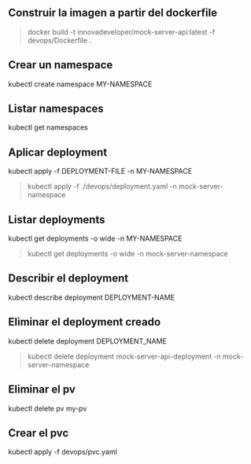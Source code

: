 ## Construir la imagen a partir del dockerfile
> docker build -t innovadeveloper/mock-server-api:latest -f devops/Dockerfile .


## Crear un namespace
kubectl create namespace MY-NAMESPACE

## Listar namespaces
kubectl get namespaces


## Aplicar deployment
kubectl apply -f DEPLOYMENT-FILE -n MY-NAMESPACE
> kubectl apply -f ./devops/deployment.yaml -n mock-server-namespace

## Listar deployments
kubectl get deployments -o wide -n MY-NAMESPACE
> kubectl get deployments -o wide -n mock-server-namespace

## Describir el deployment
kubectl describe deployment DEPLOYMENT-NAME

## Eliminar el deployment creado
kubectl delete deployment DEPLOYMENT_NAME
> kubectl delete deployment mock-server-api-deployment -n mock-server-namespace

## Eliminar el pv
kubectl delete pv my-pv

## Crear el pvc
kubectl apply -f devops/pvc.yaml